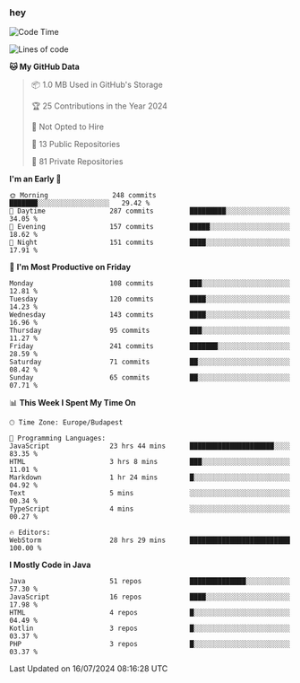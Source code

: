 ### hey

<!--START_SECTION:waka-->
![Code Time](http://img.shields.io/badge/Code%20Time-1%2C032%20hrs%2039%20mins-blue)

![Lines of code](https://img.shields.io/badge/From%20Hello%20World%20I%27ve%20Written-1.1%20million%20lines%20of%20code-blue)

**🐱 My GitHub Data** 

> 📦 1.0 MB Used in GitHub's Storage 
 > 
> 🏆 25 Contributions in the Year 2024
 > 
> 🚫 Not Opted to Hire
 > 
> 📜 13 Public Repositories 
 > 
> 🔑 81 Private Repositories 
 > 
**I'm an Early 🐤** 

```text
🌞 Morning                248 commits         ███████░░░░░░░░░░░░░░░░░░   29.42 % 
🌆 Daytime                287 commits         █████████░░░░░░░░░░░░░░░░   34.05 % 
🌃 Evening                157 commits         █████░░░░░░░░░░░░░░░░░░░░   18.62 % 
🌙 Night                  151 commits         ████░░░░░░░░░░░░░░░░░░░░░   17.91 % 
```
📅 **I'm Most Productive on Friday** 

```text
Monday                   108 commits         ███░░░░░░░░░░░░░░░░░░░░░░   12.81 % 
Tuesday                  120 commits         ████░░░░░░░░░░░░░░░░░░░░░   14.23 % 
Wednesday                143 commits         ████░░░░░░░░░░░░░░░░░░░░░   16.96 % 
Thursday                 95 commits          ███░░░░░░░░░░░░░░░░░░░░░░   11.27 % 
Friday                   241 commits         ███████░░░░░░░░░░░░░░░░░░   28.59 % 
Saturday                 71 commits          ██░░░░░░░░░░░░░░░░░░░░░░░   08.42 % 
Sunday                   65 commits          ██░░░░░░░░░░░░░░░░░░░░░░░   07.71 % 
```


📊 **This Week I Spent My Time On** 

```text
🕑︎ Time Zone: Europe/Budapest

💬 Programming Languages: 
JavaScript               23 hrs 44 mins      █████████████████████░░░░   83.35 % 
HTML                     3 hrs 8 mins        ███░░░░░░░░░░░░░░░░░░░░░░   11.01 % 
Markdown                 1 hr 24 mins        █░░░░░░░░░░░░░░░░░░░░░░░░   04.92 % 
Text                     5 mins              ░░░░░░░░░░░░░░░░░░░░░░░░░   00.34 % 
TypeScript               4 mins              ░░░░░░░░░░░░░░░░░░░░░░░░░   00.27 % 

🔥 Editors: 
WebStorm                 28 hrs 29 mins      █████████████████████████   100.00 % 
```

**I Mostly Code in Java** 

```text
Java                     51 repos            ██████████████░░░░░░░░░░░   57.30 % 
JavaScript               16 repos            ████░░░░░░░░░░░░░░░░░░░░░   17.98 % 
HTML                     4 repos             █░░░░░░░░░░░░░░░░░░░░░░░░   04.49 % 
Kotlin                   3 repos             █░░░░░░░░░░░░░░░░░░░░░░░░   03.37 % 
PHP                      3 repos             █░░░░░░░░░░░░░░░░░░░░░░░░   03.37 % 
```




 Last Updated on 16/07/2024 08:16:28 UTC
<!--END_SECTION:waka-->
